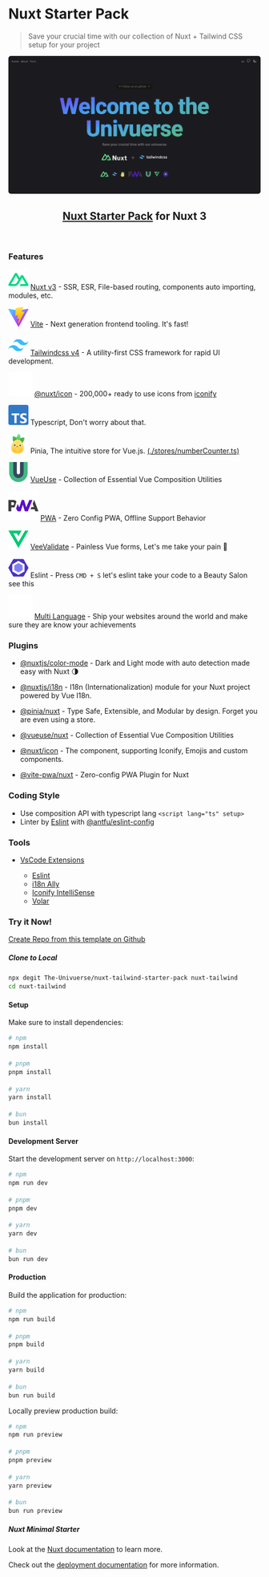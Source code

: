 # Nuxt Starter Pack

> Save your crucial time with our collection of Nuxt + Tailwind CSS setup for your project

<p align="center">
<img src="assets/image/univuerse.png" width="600" style="border-radius: 5px"  />
</p>

<h2 align="center">
<a href="https://github.com/The-Univuerse/nuxt-tailwind-starter-pack">Nuxt Starter Pack</a> for Nuxt 3
</h2>
<br>

### Features

![Nuxt](/assets/image/docAsset/nuxt.svg) [Nuxt v3](https://nuxt.com/) - SSR, ESR, File-based routing, components auto importing, modules, etc.

![Vite](/assets/image/docAsset/vite.svg) [Vite](https://vite.dev/) - Next generation frontend tooling. It's fast!

![Tailwind CSS v4](/assets/image/docAsset/tailwind.svg) [Tailwindcss v4](https://tailwindcss.com/) - A utility-first CSS framework for rapid UI development.

![@nuxt/icon](/assets/image/docAsset/nuxtIcon.svg) [@nuxt/icon](https://github.com/nuxt/icon) - 200,000+ ready to use icons from [iconify](https://icon-sets.iconify.design/)

![typescript](/assets/image/docAsset/typescript.svg) Typescript, Don't worry about that.

![pinia](/assets/image/docAsset/pinia.svg) Pinia, The intuitive store for Vue.js. [(./stores/numberCounter.ts)](https://github.com/The-Univuerse/nuxt-tailwind-starter-pack/blob/main/stores/numberCounter.ts)

![VueUse](/assets/image/docAsset/vueuse.svg) [VueUse](https://vueuse.org/) - Collection of Essential Vue Composition Utilities

![pwa](/assets/image/docAsset/pwa.svg) [PWA](https://vite-pwa-org.netlify.app/) - Zero Config PWA, Offline Support Behavior

![veevalidate](/assets/image/docAsset/veevalidate.svg) [VeeValidate](https://vee-validate.logaretm.com/v4/) - Painless Vue forms, Let's me take your pain 💪

![eslint](/assets/image/docAsset/eslint.svg) Eslint - Press <code>CMD + S</code> let's eslint take your code to a Beauty Salon see this

![multilanguage](/assets/image/docAsset/multilanguage.svg) [Multi Language](https://github.com/The-Univuerse/nuxt-tailwind-starter-pack/tree/main/i18n/locales) - Ship your websites around the world and make sure they are know your achievements

### Plugins

- [@nuxtjs/color-mode](https://color-mode.nuxtjs.org/) - Dark and Light mode with auto detection made easy with Nuxt 🌗

- [@nuxtjs/i18n](https://i18n.nuxtjs.org/) - I18n (Internationalization) module for your Nuxt project powered by Vue I18n.

- [@pinia/nuxt](https://pinia.vuejs.org/ssr/nuxt.html) - Type Safe, Extensible, and Modular by design. Forget you are even using a store.

- [@vueuse/nuxt](https://vueuse.org/guide/#nuxt) - Collection of Essential Vue Composition Utilities

- [@nuxt/icon](https://github.com/nuxt/icon) - The <Icon> component, supporting Iconify, Emojis and custom components.

- [@vite-pwa/nuxt](https://github.com/vite-pwa/nuxt) - Zero-config PWA Plugin for Nuxt

### Coding Style

- Use composition API with typescript lang `<script lang="ts" setup>`
- Linter by [Eslint](https://eslint.org/) with [@antfu/eslint-config](https://github.com/antfu/eslint-config)

### Tools

- [VsCode Extensions](https://github.com/The-Univuerse/nuxt-tailwind-starter-pack/blob/main/.vscode/extensions.json)

  - [Eslint](https://marketplace.visualstudio.com/items?itemName=dbaeumer.vscode-eslint)
  - [i18n Ally](https://marketplace.visualstudio.com/items?itemName=lokalise.i18n-ally)
  - [Iconify IntelliSense](https://marketplace.visualstudio.com/items?itemName=antfu.iconify)
  - [Volar](https://marketplace.visualstudio.com/items?itemName=Vue.volar)

### Try it Now!

[Create Repo from this template on Github](https://github.com/The-Univuerse/nuxt-tailwind-starter-pack/generate)

##### Clone to Local

```bash
npx degit The-Univuerse/nuxt-tailwind-starter-pack nuxt-tailwind
cd nuxt-tailwind
```

#### Setup

Make sure to install dependencies:

```bash
# npm
npm install

# pnpm
pnpm install

# yarn
yarn install

# bun
bun install
```

#### Development Server

Start the development server on `http://localhost:3000`:

```bash
# npm
npm run dev

# pnpm
pnpm dev

# yarn
yarn dev

# bun
bun run dev
```

#### Production

Build the application for production:

```bash
# npm
npm run build

# pnpm
pnpm build

# yarn
yarn build

# bun
bun run build
```

Locally preview production build:

```bash
# npm
npm run preview

# pnpm
pnpm preview

# yarn
yarn preview

# bun
bun run preview
```

##### Nuxt Minimal Starter

Look at the [Nuxt documentation](https://nuxt.com/docs/getting-started/introduction) to learn more.

Check out the [deployment documentation](https://nuxt.com/docs/getting-started/deployment) for more information.
